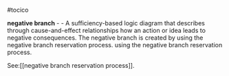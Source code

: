 #tocico

<b>negative branch</b> -  - A sufficiency-based logic diagram that describes through cause-and-effect relationships how an action or idea leads to negative consequences.  The negative branch is created by using the negative branch reservation process. using the negative branch reservation process. 



See:[[negative branch reservation process]].
